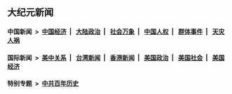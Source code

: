 ## 大纪元新闻

#### 中国新闻 &nbsp;>&nbsp; [中国经济](indexes/ncid283/README.md?05241645) &nbsp;| &nbsp; [大陆政治](indexes/ncid277/README.md?05241645) &nbsp;| &nbsp; [社会万象](indexes/ncid282/README.md?05241645) &nbsp;| &nbsp; [中国人权](indexes/ncid278/README.md?05241645) &nbsp;| &nbsp; [群体事件](indexes/ncid279/README.md?05241645) &nbsp;| &nbsp; [天灾人祸](indexes/ncid280/README.md?05241645)

#### 国际新闻 &nbsp;>&nbsp; [美中关系](indexes/nf1412576/README.md?05241645) &nbsp;| &nbsp; [台湾新闻](indexes/ncid1349361/README.md?05241645) &nbsp;| &nbsp; [香港新闻](indexes/ncid1349362/README.md?05241645) &nbsp;| &nbsp; [美国政治](indexes/ncid1078159/README.md?05241645) &nbsp;| &nbsp; [美国社会](indexes/ncid1078160/README.md?05241645) &nbsp;| &nbsp; [美国经济](indexes/ncid1078158/README.md?05241645)

#### 特别专题 &nbsp;>&nbsp; [中共百年历史](https://github.com/epoch-news/epoch-special/blob/master/README.md?05241645)  
